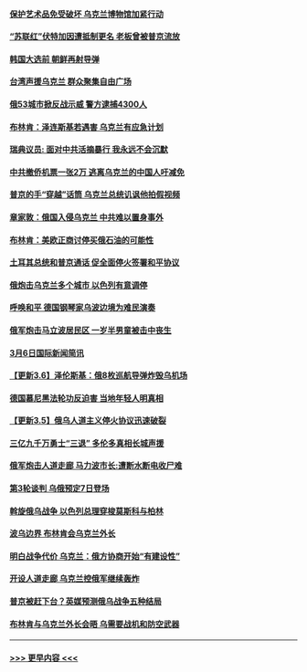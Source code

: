 #### [保护艺术品免受破坏 乌克兰博物馆加紧行动](../pages/prog202/a103366296.md?t=03070750) 
#### [“苏联红”伏特加因遭抵制更名 老板曾被普京流放](../pages/prog202/a103366257.md?t=03070750) 
#### [韩国大选前 朝鲜再射导弹](../pages/prog202/a103366278.md?t=03070750) 
#### [台湾声援乌克兰 群众聚集自由广场](../pages/prog202/a103366264.md?t=03070750) 
#### [俄53城市掀反战示威 警方逮捕4300人](../pages/prog202/a103366155.md?t=03070750) 
#### [布林肯：泽连斯基若遇害 乌克兰有应急计划](../pages/prog202/a103366259.md?t=03070750) 
#### [瑞典议员: 面对中共活摘暴行 我永远不会沉默](../pages/prog202/a103366248.md?t=03070750) 
#### [中共撤侨机票一张2万 逃离乌克兰的中国人吁减免](../pages/prog202/a103366240.md?t=03070750) 
#### [普京的手“穿越”话筒 乌克兰总统讥讽他拍假视频](../pages/prog202/a103366196.md?t=03070750) 
#### [章家敦：俄国入侵乌克兰 中共难以置身事外](../pages/prog202/a103366119.md?t=03070750) 
#### [布林肯：美欧正商讨停买俄石油的可能性](../pages/prog202/a103366126.md?t=03070750) 
#### [土耳其总统和普京通话 促全面停火签署和平协议](../pages/prog202/a103366054.md?t=03070750) 
#### [俄炮击乌克兰多个城市  以色列有意调停](../pages/prog202/a103366113.md?t=03070750) 
#### [呼唤和平 德国钢琴家乌波边境为难民演奏](../pages/prog202/a103366115.md?t=03070750) 
#### [俄军炮击马立波居民区 一岁半男童被击中丧生](../pages/prog202/a103366136.md?t=03070750) 
#### [3月6日国际新闻简讯](../pages/prog202/a103366082.md?t=03070750) 
#### [【更新3.6】泽伦斯基：俄8枚巡航导弹炸毁乌机场](../pages/prog202/a103366056.md?t=03070750) 
#### [德国慕尼黑法轮功反迫害 当地年轻人明真相](../pages/prog202/a103365977.md?t=03070750) 
#### [【更新3.5】俄乌人道主义停火协议迅速破裂](../pages/prog202/a103364809.md?t=03070750) 
#### [三亿九千万勇士“三退” 多伦多真相长城声援](../pages/prog202/a103365980.md?t=03070750) 
#### [俄军炮击人道走廊 马力波市长:遭断水断电收尸难](../pages/prog202/a103365946.md?t=03070750) 
#### [第3轮谈判 乌俄预定7日登场](../pages/prog202/a103365934.md?t=03070750) 
#### [斡旋俄乌战争 以色列总理穿梭莫斯科与柏林](../pages/prog202/a103365882.md?t=03070750) 
#### [波乌边界 布林肯会乌克兰外长](../pages/prog202/a103365859.md?t=03070750) 
#### [明白战争代价 乌克兰：俄方协商开始“有建设性”](../pages/prog202/a103365827.md?t=03070750) 
#### [开设人道走廊 乌克兰控俄军继续轰炸](../pages/prog202/a103365493.md?t=03070750) 
#### [普京被赶下台？英媒预测俄乌战争五种结局](../pages/prog202/a103365802.md?t=03070750) 
#### [布林肯与乌克兰外长会晤 乌需要战机和防空武器](../pages/prog202/a103365771.md?t=03070750) 

----
#### [ >>> 更早内容 <<< ](../indexes/prog202-earlier.md)
